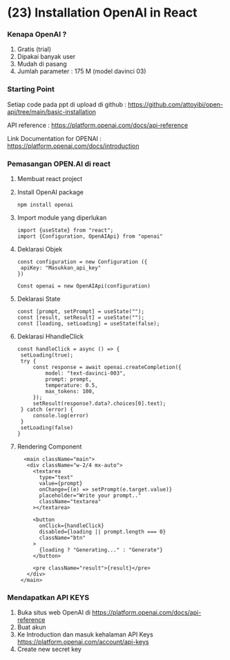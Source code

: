 # (23) Installation OpenAI in React

### Kenapa OpenAI ?
1. Gratis (trial)
2. Dipakai banyak user
3. Mudah di pasang
4. Jumlah parameter : 175 M (model davinci 03)

### Starting Point
Setiap code pada ppt di upload di github : https://github.com/attoyibi/open-api/tree/main/basic-installation

API reference : https://platform.openai.com/docs/api-reference

Link Documentation for OPENAI : https://platform.openai.com/docs/introduction 

### Pemasangan OPEN.AI di react 
1. Membuat react project
2. Install OpenAI package 
   ```
   npm install openai
   ```

3. Import module yang diperlukan
   ```
   import {useState} from "react";
   import {Configuration, OpenAIApi} from "openai"
   ```

4. Deklarasi Objek
   ```
   const configuration = new Configuration ({
    apiKey: "Masukkan_api_key"
   })
   
   Const openai = new OpenAIApi(configuration)
   ```

5. Deklarasi State
   ```
   const [prompt, setPrompt] = useState("");
   const [result, setResult] = useState("");
   const [loading, setLoading] = useState(false);
   ```

6. Deklarasi HhandleClick
   ```
   const handleClick = async () => {
    setLoading(true);
    try {
        const response = await openai.createCompletion({
            model: "text-davinci-003",
            prompt: prompt,
            temperature: 0.5,
            max_tokens: 100,
        });
        setResult(response?.data?.choices[0].text);
    } catch (error) {
        console.log(error)
    }
    setLoading(false)
   }
   ```

7. Rendering Component
   ```
     <main className="main">
      <div className="w-2/4 mx-auto">
        <textarea
          type="text"
          value={prompt}
          onChange={(e) => setPrompt(e.target.value)}
          placeholder="Write your prompt.."
          className="textarea"
        ></textarea>

        <button
          onClick={handleClick}
          disabled={loading || prompt.length === 0}
          className="btn"
        >
          {loading ? "Generating..." : "Generate"}
        </button>

        <pre className="result">{result}</pre>
      </div>
    </main>
   ```

### Mendapatkan API KEYS
1. Buka situs web OpenAI di https://platform.openai.com/docs/api-reference
2. Buat akun 
3. Ke Introduction dan masuk kehalaman API Keys https://platform.openai.com/account/api-keys
4. Create new secret key
